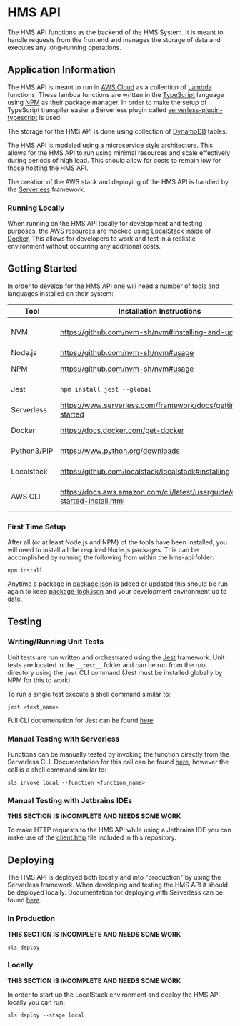 [//]: # (Anytime that you do something and go "that wasn't in the documentation"...
 you should obviously update this or any other README, doc file, or comment in the code!)
# HMS API
[//]: # (TODO I feel like there is a good bit more "general" information we could include here)
The HMS API functions as the backend of the HMS System.  It is meant to handle requests from the frontend and manages the storage of data and executes any long-running operations.


## Application Information
The HMS API is meant to run in [AWS Cloud](https://aws.amazon.com/getting-started/?ref=docs_gateway) as a collection of [Lambda](https://docs.aws.amazon.com/lambda/latest/dg/welcome.html) functions.  These lambda functions are written in the [TypeScript](https://www.typescriptlang.org/) language using [NPM](https://docs.npmjs.com/about-npm) as their package manager.  In order to make the setup of TypeScript transpiler easier a Serverless plugin called [serverless-plugin-typescript](https://github.com/serverless/serverless-plugin-typescript) is used.

The storage for the HMS API is done using collection of [DynamoDB](https://aws.amazon.com/dynamodb/) tables.

The HMS API is modeled using a microservice style architecture. This allows for the HMS API to run using minimal resources and scale effectively during periods of high load.  This should allow for costs to remain low for those hosting the HMS API.

The creation of the AWS stack and deploying of the HMS API is handled by the [Serverless](https://www.serverless.com/framework/docs) framework.


### Running Locally
When running on the HMS API locally for development and testing purposes, the AWS resources are mocked using [LocalStack](https://localstack.cloud/) inside of [Docker](https://docs.docker.com/get-started/).  This allows for developers to work and test in a realistic environment without occurring any additional costs.


## Getting Started
In order to develop for the HMS API one will need a number of tools and languages installed on their system:

| Tool        | Installation Instructions                                                     | Purpose                             |
|-------------|-------------------------------------------------------------------------------|-------------------------------------|
| NVM         | https://github.com/nvm-sh/nvm#installing-and-updating                         | Installing and managing Node.js/NPM |
| Node.js     | https://github.com/nvm-sh/nvm#usage                                           | Writing code                        |
| NPM         | https://github.com/nvm-sh/nvm#usage                                           | Node package management             |
| Jest        | `npm install jest --global`                                                   | Running unit tests                  |
| Serverless  | https://www.serverless.com/framework/docs/getting-started                     | Building and deploying code         |
| Docker      | https://docs.docker.com/get-docker                                            | Running LocalStack                  |
| Python3/PIP | https://www.python.org/downloads                                              | Installing LocalStack               |
| Localstack  | https://github.com/localstack/localstack#installing                           | Mocking AWS resources               |
| AWS CLI     | https://docs.aws.amazon.com/cli/latest/userguide/getting-started-install.html | Making requests to LocalStack/AWS   |

### First Time Setup
After all (or at least Node.js and NPM) of the tools have been installed, you will need to install all the required Node.js packages.  This can be accomplished by running the following from within the hms-api folder:

```shell
npm install
```

Anytime a package in [package.json](package.json) is added or updated this should be run again to keep [package-lock.json](package-lock.json) and your development environment up to date.

## Testing
### Writing/Running Unit Tests
Unit tests are run written and orchestrated using the [Jest](https://jestjs.io/) framework.  Unit tests are located in the `__test__` folder and can be run from the root directory using the `jest` CLI command (Jest must be installed globally by NPM for this to work).

To run a single test execute a shell command similar to:

```shell
jest <text_name> 
```

Full CLI documenation for Jest can be found [here](https://jestjs.io/docs/cli)

### Manual Testing with Serverless
Functions can be manually tested by invoking the function directly from the Serverless CLI.  Documentation for this call can be found [here](https://www.serverless.com/framework/docs/providers/aws/cli-reference/invoke), however the call is a shell command similar to:

```shell
sls invoke local --function <function_name>
```

### Manual Testing with Jetbrains IDEs
[//]: # (TODO expand this section when the client.http file is fuller)
**THIS SECTION IS INCOMPLETE AND NEEDS SOME WORK**

To make HTTP requests to the HMS API while using a Jetbrains IDE you can make use of the [client.http](dev/hackathon.http) file included in this repository.


## Deploying
The HMS API is deployed both locally and into "production" by using the Serverless framework.  When developing and testing the HMS API it should be deployed locally.  Documentation for deploying with Serverless can be found [here](https://www.serverless.com/framework/docs/providers/aws/cli-reference/deploy).

### In Production
[//]: # (TODO we will need some information about getting login credentials here eventually)
**THIS SECTION IS INCOMPLETE AND NEEDS SOME WORK**

```shell
sls deploy
```


### Locally
[//]: # (TODO Likely this section is a bit lacking and could include more about how this works)
**THIS SECTION IS INCOMPLETE AND NEEDS SOME WORK**

[//]: # (TODO currently this needs to be run twice... it is like Serverless doesn't wait for LocalStack to be running properly :shrug:)
In order to start up the LocalStack environment and deploy the HMS API locally you can run:
```shell
sls deploy --stage local
```
